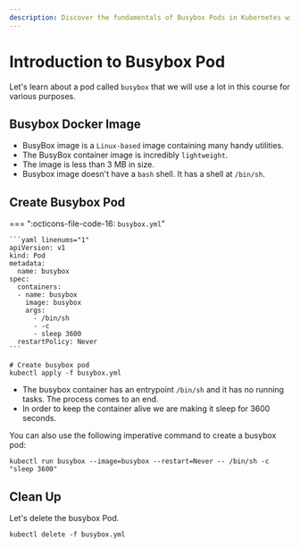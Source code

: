 ```yaml
---
description: Discover the fundamentals of Busybox Pods in Kubernetes with our beginner's guide. Get started with understanding the purpose and functionality of Busybox Pods.
---
```



# Introduction to Busybox Pod

Let's learn about a pod called `busybox` that we will use a lot in this course for various purposes.

## Busybox Docker Image

- BusyBox image is a `Linux-based` image containing many handy utilities.
- The BusyBox container image is incredibly `lightweight`.
- The image is less than 3 MB in size.
- Busybox image doesn't have a `bash` shell. It has a shell at `/bin/sh`.


## Create Busybox Pod

=== ":octicons-file-code-16: `busybox.yml`"

    ```yaml linenums="1"
    apiVersion: v1
    kind: Pod
    metadata:
      name: busybox
    spec:
      containers:
      - name: busybox
        image: busybox
        args:
          - /bin/sh
          - -c
          - sleep 3600
      restartPolicy: Never
    ```

```
# Create busybox pod
kubectl apply -f busybox.yml
```

- The busybox container has an entrypoint `/bin/sh` and it has no running tasks. The process comes to an end.
- In order to keep the container alive we are making it sleep for 3600 seconds.

You can also use the following imperative command to create a busybox pod:

```
kubectl run busybox --image=busybox --restart=Never -- /bin/sh -c "sleep 3600"
```

## Clean Up

Let's delete the busybox Pod.

```
kubectl delete -f busybox.yml
```